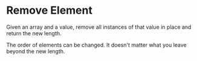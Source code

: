 # Remove Element 

Given an array and a value, remove all instances of that value in place and return the new length.

The order of elements can be changed. It doesn't matter what you leave beyond the new length.




